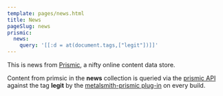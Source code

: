 ```yaml
---
template: pages/news.html
title: News
pageSlug: news
prismic:
  news:
    query: '[[:d = at(document.tags,["legit"])]]'
---
```


This is news from [Prismic](https://kalastatic.prismic.io), a nifty online content data store.

Content from primsic in the **news** collection is queried via the [prismic API](https://developers.prismic.io/documentation/api-documentation) against the tag **legit** by the [metalsmith-prismic plug-in](https://github.com/mbanting/metalsmith-prismic) on every build.
